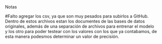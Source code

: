 Notas

#Falto agregar los csv, ya que son muy pesados para subirlos a GitHub. Dentro de estos archivos estan los documentes de las bases de datos originales, además de una separación de archivos para entrenar el modelo y los otro para poder testear con los valores con los que ya contabamos, de esta manera podesmos determinar un valor de precisión.
